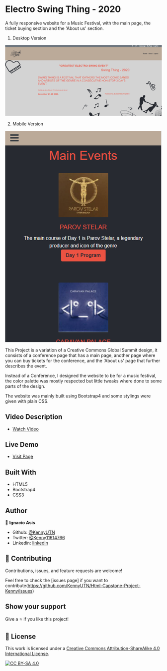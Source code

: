 # Electro Swing Thing - 2020

A fully responsive website for a Music Festival, with the main page, the ticket buying section and the 'About us' section.

1. Desktop Version


![screenshot](img/screen1.png)


2. Mobile Version

![screenshot](img/screen2.png)

This Project is a variation of a Creative Commons Global Summit design, it consists of a conference page that has a main page, another page where you can buy tickets for the conference, and the 'About us' page that further describes the event.

Instead of a Conference, I designed the website to be for a music festival, the color palette was mostly respected but little tweaks where done to some parts of the design.

The website was mainly built using Bootstrap4 and some stylings were given with plain CSS.

## Video Description

- [Watch Video](https://www.loom.com/share/a665af9f3cf6497286d979cb264323fb)


## Live Demo

- [Visit Page](https://raw.githack.com/KennyUTN/Html-Capstone-Project-Kenny/feature/index.html)

## Built With

- HTML5
- Bootstrap4
- CSS3

## Author

👤 **Ignacio Asis**

- Github: [@KennyUTN](https://github.com/KennyUTN)
- Twitter: [@Kenny11614766](https://twitter.com/Kenny11614766)
- Linkedin: [linkedin](https://www.linkedin.com/in/ignacio-asis-b8214b183/)


## 🤝 Contributing

Contributions, issues, and feature requests are welcome!

Feel free to check the [issues page] if you want to contribute(https://github.com/KennyUTN/Html-Capstone-Project-Kenny/issues)

## Show your support

Give a ⭐️ if you like this project!

## 📝 License

This work is licensed under a
[Creative Commons Attribution-ShareAlike 4.0 International License][cc-by-sa].

[![CC BY-SA 4.0][cc-by-sa-image]][cc-by-sa]

[cc-by-sa]: http://creativecommons.org/licenses/by-sa/4.0/
[cc-by-sa-image]: https://licensebuttons.net/l/by-sa/4.0/88x31.png
[cc-by-sa-shield]: https://img.shields.io/badge/License-CC%20BY--SA%204.0-lightgrey.svg
